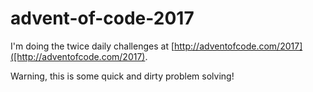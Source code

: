 # advent-of-code-2017

I'm doing the twice daily challenges at [http://adventofcode.com/2017]([http://adventofcode.com/2017).

Warning, this is some quick and dirty problem solving!
